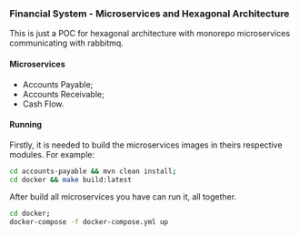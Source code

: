 ### Financial System - Microservices and Hexagonal Architecture
This is just a POC for hexagonal architecture with monorepo microservices communicating with rabbitmq.

#### Microservices

- Accounts Payable;
- Accounts Receivable;
- Cash Flow.

#### Running
Firstly, it is needed to build the microservices images in theirs respective modules. For example:

```bash
cd accounts-payable && mvn clean install;
cd docker && make build:latest

```
After build all microservices you have can run it, all together.
```bash
cd docker;
docker-compose -f docker-compose.yml up
```